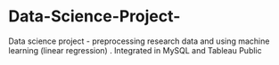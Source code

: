 # Data-Science-Project-
Data science project  - preprocessing research data and using machine learning (linear regression) . Integrated in  MySQL and Tableau Public
